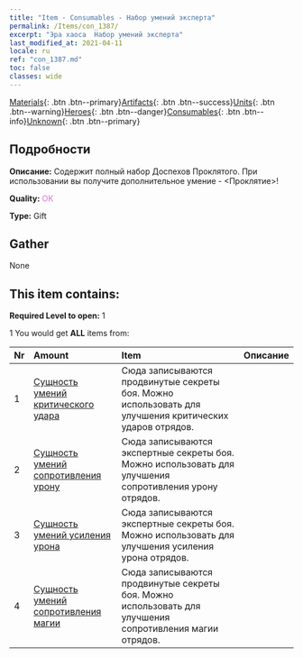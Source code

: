 ```yaml
---
title: "Item - Consumables - Набор умений эксперта"
permalink: /Items/con_1387/
excerpt: "Эра хаоса  Набор умений эксперта"
last_modified_at: 2021-04-11
locale: ru
ref: "con_1387.md"
toc: false
classes: wide
---
```

 [Materials](/ru/Items/){: .btn .btn--primary}[Artifacts](/ru/Items/Artifacts/){: .btn .btn--success}[Units](/ru/Items/Units/){: .btn .btn--warning}[Heroes](/ru/Items/Heroes/){: .btn .btn--danger}[Consumables](/ru/Items/Consumables/){: .btn .btn--info}[Unknown](/ru/Items/Unknown/){: .btn .btn--primary}

## Подробности
 **Описание:** Содержит полный набор Доспехов Проклятого. При использовании вы получите дополнительное умение - <Проклятие>!

 **Quality:** <span style="color: #DA70D6">OK</span>

 **Type:** Gift

## Gather

  None

## This item contains:

 **Required Level to open:** 1

 1 You would get **ALL** items  from:

  | Nr | Amount |     Item    | Описание |
  |:---|:-------|:------------|:-----------:|
  | 1 | [Сущность умений критического удара](/ru/Items/con_1115/) | Сюда записываются продвинутые секреты боя. Можно использовать для улучшения критических ударов отрядов. | 
  | 2 | [Сущность умений сопротивления урону](/ru/Items/con_1116/) | Сюда записываются экспертные секреты боя. Можно использовать для улучшения сопротивления урону отрядов. | 
  | 3 | [Сущность умений усиления урона](/ru/Items/con_1117/) | Сюда записываются экспертные секреты боя. Можно использовать для улучшения усиления урона отрядов. | 
  | 4 | [Сущность умений сопротивления магии](/ru/Items/con_1118/) | Сюда записываются продвинутые секреты боя. Можно использовать для улучшения сопротивления магии отрядов. | 

